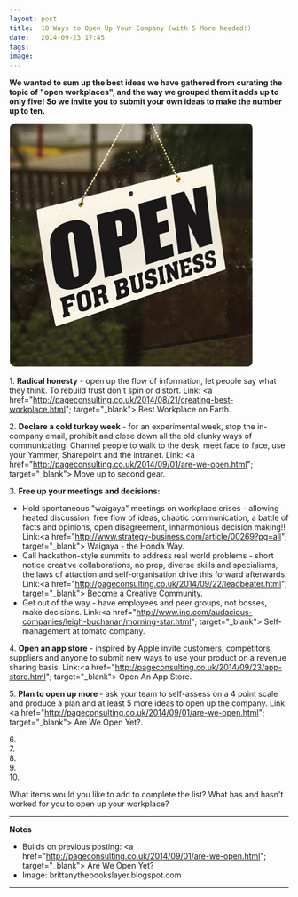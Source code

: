 ```yaml
---
layout: post
title:  10 Ways to Open Up Your Company (with 5 More Needed!)
date:   2014-09-23 17:45
tags: 
image:
---
```


**We wanted to sum up the best ideas we have gathered from curating the topic of "open workplaces", and the way we grouped them it adds up to only five! So we invite you to submit your own ideas to make the number up to ten.**

![](/libb/images/open-for-business.jpg)

1\. <b>Radical honesty</b> - open up the flow of information, let people say what they think. To rebuild trust don't spin or distort. Link: <a href="http://pageconsulting.co.uk/2014/08/21/creating-best-workplace.html"; target="_blank"> Best Workplace on Earth</a>. 

2\. <b>Declare a cold turkey week</b> - for an experimental week, stop the in-company email, prohibit and close down all the old clunky ways of communicating. Channel people to walk to the desk, meet face to face, use your Yammer, Sharepoint and the intranet. Link: <a href="http://pageconsulting.co.uk/2014/09/01/are-we-open.html"; target="_blank"> Move up to second gear</a>.  

3\. <b>Free up your meetings and decisions:</b>  

  * Hold spontaneous "waigaya" meetings on workplace crises - allowing heated discussion, free flow of ideas, chaotic communication, a battle of facts and opinions, open disagreement, inharmonious decision making!! Link:<a href="http://www.strategy-business.com/article/00269?pg=all"; target="_blank"> Waigaya - the Honda Way</a>.     
  * Call hackathon-style summits to address real world problems - short notice creative collaborations, no prep, diverse skills and specialisms, the laws of attaction and self-organisation drive this forward afterwards. Link:<a href="http://pageconsulting.co.uk/2014/09/22/leadbeater.html"; target="_blank"> Become a Creative Community</a>. 
  * Get out of the way - have employees and peer groups, not bosses, make decisions. Link:<a href="http://www.inc.com/audacious-companies/leigh-buchanan/morning-star.html"; target="_blank"> Self-management at tomato company</a>.  

4\. <b>Open an app store</b> - inspired by Apple invite customers, competitors, suppliers and anyone to submit new ways to use your product on a revenue sharing basis. Link:<a href="http://pageconsulting.co.uk/2014/09/23/app-store.html"; target="_blank"> Open An App Store</a>.

5\. <b>Plan to open up more </b> - ask your team to self-assess on a 4 point scale and produce a plan and at least 5 more ideas to open up the company. Link:<a href="http://pageconsulting.co.uk/2014/09/01/are-we-open.html"; target="_blank"> Are We Open Yet?</a>. 

6\.  
7\.  
8\.  
9\.  
10\.   

What items would you like to add to complete the list? What has and hasn't worked for you to open up your workplace?

__________________
<b>Notes</b>

* Builds on previous posting: <a href="http://pageconsulting.co.uk/2014/09/01/are-we-open.html"; target="_blank"> Are We Open Yet?</a>    
* Image: brittanythebookslayer.blogspot.com

__________________







